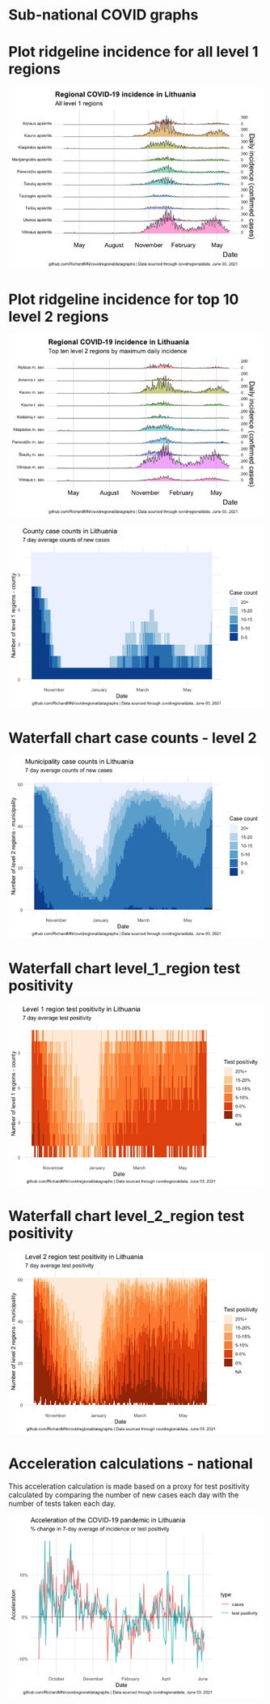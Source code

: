 Sub-national COVID graphs
================

# Plot ridgeline incidence for all level 1 regions

![](Report%20Lithuania_files/figure-gfm/ridgeline-all-level-1-graphs-1.png)<!-- -->

# Plot ridgeline incidence for top 10 level 2 regions

![](Report%20Lithuania_files/figure-gfm/ridgeline-top-ten-level-2-graphs-1.png)<!-- -->

![](Report%20Lithuania_files/figure-gfm/waterfall-case-count-level-1-1.png)<!-- -->

# Waterfall chart case counts - level 2

![](Report%20Lithuania_files/figure-gfm/waterfall-case-count-level-2-graph-1.png)<!-- -->

# Waterfall chart level\_1\_region test positivity

![](Report%20Lithuania_files/figure-gfm/waterfall-positivity-level-1-graph-1.png)<!-- -->

# Waterfall chart level\_2\_region test positivity

![](Report%20Lithuania_files/figure-gfm/waterfall-positivity-level-2-graph-1.png)<!-- -->

# Acceleration calculations - national

This acceleration calculation is made based on a proxy for test
positivity calculated by comparing the number of new cases each day with
the number of tests taken each day.

![](Report%20Lithuania_files/figure-gfm/acceleration-national-graphs-1.png)<!-- -->
